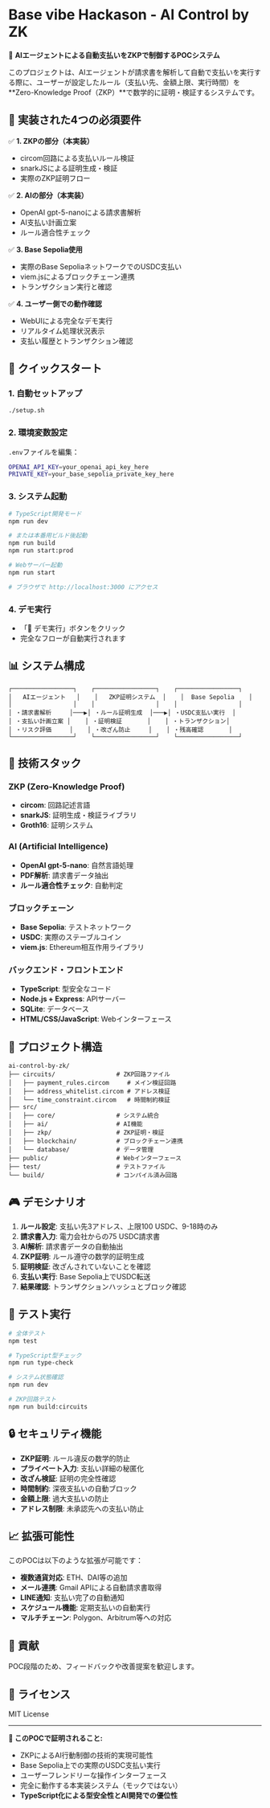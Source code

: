 # Base vibe Hackason - AI Control by ZK

🤖 **AIエージェントによる自動支払いをZKPで制御するPOCシステム**

このプロジェクトは、AIエージェントが請求書を解析して自動で支払いを実行する際に、ユーザーが設定したルール（支払い先、金額上限、実行時間）を**Zero-Knowledge Proof（ZKP）**で数学的に証明・検証するシステムです。

## 🎯 実装された4つの必須要件

✅ **1. ZKPの部分（本実装）**
- circom回路による支払いルール検証
- snarkJSによる証明生成・検証
- 実際のZKP証明フロー

✅ **2. AIの部分（本実装）**  
- OpenAI gpt-5-nanoによる請求書解析
- AI支払い計画立案
- ルール適合性チェック

✅ **3. Base Sepolia使用**
- 実際のBase SepoliaネットワークでのUSDC支払い
- viem.jsによるブロックチェーン連携
- トランザクション実行と確認

✅ **4. ユーザー側での動作確認**
- WebUIによる完全なデモ実行
- リアルタイム処理状況表示
- 支払い履歴とトランザクション確認

## 🚀 クイックスタート

### 1. 自動セットアップ
```bash
./setup.sh
```

### 2. 環境変数設定
`.env`ファイルを編集：
```bash
OPENAI_API_KEY=your_openai_api_key_here
PRIVATE_KEY=your_base_sepolia_private_key_here
```

### 3. システム起動
```bash
# TypeScript開発モード
npm run dev

# または本番用ビルド後起動
npm run build
npm run start:prod

# Webサーバー起動
npm run start

# ブラウザで http://localhost:3000 にアクセス
```

### 4. デモ実行
- 「🎯 デモ実行」ボタンをクリック
- 完全なフローが自動実行されます

## 📊 システム構成

```
┌─────────────────┐    ┌─────────────────┐    ┌─────────────────┐
│   AIエージェント   │    │   ZKP証明システム  │    │  Base Sepolia    │
│                 │    │                 │    │                 │
│ ・請求書解析     │───▶│ ・ルール証明生成  │───▶│ ・USDC支払い実行  │
│ ・支払い計画立案 │    │ ・証明検証       │    │ ・トランザクション│
│ ・リスク評価     │    │ ・改ざん防止     │    │ ・残高確認       │
└─────────────────┘    └─────────────────┘    └─────────────────┘
```

## 🔧 技術スタック

### ZKP (Zero-Knowledge Proof)
- **circom**: 回路記述言語
- **snarkJS**: 証明生成・検証ライブラリ
- **Groth16**: 証明システム

### AI (Artificial Intelligence)  
- **OpenAI gpt-5-nano**: 自然言語処理
- **PDF解析**: 請求書データ抽出
- **ルール適合性チェック**: 自動判定

### ブロックチェーン
- **Base Sepolia**: テストネットワーク
- **USDC**: 実際のステーブルコイン
- **viem.js**: Ethereum相互作用ライブラリ

### バックエンド・フロントエンド
- **TypeScript**: 型安全なコード
- **Node.js + Express**: APIサーバー
- **SQLite**: データベース
- **HTML/CSS/JavaScript**: Webインターフェース

## 📁 プロジェクト構造

```
ai-control-by-zk/
├── circuits/                 # ZKP回路ファイル
│   ├── payment_rules.circom     # メイン検証回路
│   ├── address_whitelist.circom # アドレス検証
│   └── time_constraint.circom   # 時間制約検証
├── src/
│   ├── core/                 # システム統合
│   ├── ai/                   # AI機能
│   ├── zkp/                  # ZKP証明・検証
│   ├── blockchain/           # ブロックチェーン連携
│   └── database/             # データ管理
├── public/                   # Webインターフェース
├── test/                     # テストファイル
└── build/                    # コンパイル済み回路
```

## 🎮 デモシナリオ

1. **ルール設定**: 支払い先3アドレス、上限100 USDC、9-18時のみ
2. **請求書入力**: 電力会社からの75 USDC請求書
3. **AI解析**: 請求書データの自動抽出
4. **ZKP証明**: ルール遵守の数学的証明生成
5. **証明検証**: 改ざんされていないことを確認
6. **支払い実行**: Base Sepolia上でUSDC転送
7. **結果確認**: トランザクションハッシュとブロック確認

## 🧪 テスト実行

```bash
# 全体テスト
npm test

# TypeScript型チェック
npm run type-check

# システム状態確認
npm run dev

# ZKP回路テスト
npm run build:circuits
```

## 🔒 セキュリティ機能

- **ZKP証明**: ルール違反の数学的防止
- **プライベート入力**: 支払い詳細の秘匿化
- **改ざん検証**: 証明の完全性確認
- **時間制約**: 深夜支払いの自動ブロック
- **金額上限**: 過大支払いの防止
- **アドレス制限**: 未承認先への支払い防止

## 📈 拡張可能性

このPOCは以下のような拡張が可能です：

- **複数通貨対応**: ETH、DAI等の追加
- **メール連携**: Gmail APIによる自動請求書取得  
- **LINE通知**: 支払い完了の自動通知
- **スケジュール機能**: 定期支払いの自動実行
- **マルチチェーン**: Polygon、Arbitrum等への対応

## 🤝 貢献

POC段階のため、フィードバックや改善提案を歓迎します。

## 📄 ライセンス

MIT License

---

**🎯 このPOCで証明されること:**
- ZKPによるAI行動制御の技術的実現可能性
- Base Sepolia上での実際のUSDC支払い実行  
- ユーザーフレンドリーな操作インターフェース
- 完全に動作する本実装システム（モックではない）
- **TypeScript化による型安全性とAI開発での優位性** 